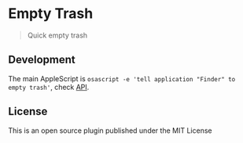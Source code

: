 # Empty Trash

> Quick empty trash

## Development

The main AppleScript is `osascript -e 'tell application "Finder" to empty trash'`,
check [API](https://doc.here.app/#/jsAPI/here?id=hereexecobj-callback).

## License

This is an open source plugin published under the MIT License